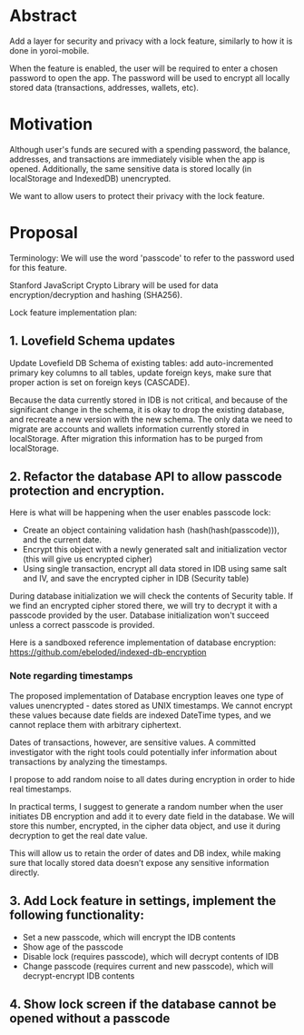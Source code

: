 # Abstract

Add a layer for security and privacy with a lock feature, similarly to how it is done in yoroi-mobile. 

When the feature is enabled, the user will be required to enter a chosen password to open the app. The password will be used to encrypt all locally stored data (transactions, addresses, wallets, etc).

# Motivation

Although user's funds are secured with a spending password, the balance, addresses, and transactions are immediately visible when the app is opened. Additionally, the same sensitive data is stored locally (in localStorage and IndexedDB) unencrypted.

We want to allow users to protect their privacy with the lock feature.

# Proposal

Terminology:
We will use the word 'passcode' to refer to the password used for this feature.

Stanford JavaScript Crypto Library will be used for data encryption/decryption and hashing (SHA256).

Lock feature implementation plan:

## 1. Lovefield Schema updates
Update Lovefield DB Schema of existing tables: add auto-incremented primary key columns to all tables, update foreign keys, make sure that proper action is set on foreign keys (CASCADE).

Because the data currently stored in IDB is not critical, and because of the significant change in the schema, it is okay to drop the existing database, and recreate a new version with the new schema. The only data we need to migrate are accounts and wallets information currently stored in localStorage. After migration this information has to be purged from localStorage.

## 2. Refactor the database API to allow passcode protection and encryption.

Here is what will be happening when the user enables passcode lock:

- Create an object containing validation hash (hash(hash(passcode))), and the current date.
- Encrypt this object with a newly generated salt and initialization vector (this will give us encrypted cipher)
- Using single transaction, encrypt all data stored in IDB using same salt and IV, and save the encrypted cipher in IDB (Security table)

During database initialization we will check the contents of Security table. If we find an encrypted cipher stored there, we will try to decrypt it with a passcode provided by the user. Database initialization won't succeed unless a correct passcode is provided.

Here is a sandboxed reference implementation of database encryption:
https://github.com/ebeloded/indexed-db-encryption

### Note regarding timestamps

The proposed implementation of Database encryption leaves one type of values unencrypted - dates stored as UNIX timestamps. We cannot encrypt these values because date fields are indexed DateTime types, and we cannot replace them with arbitrary ciphertext.

Dates of transactions, however, are sensitive values. A committed investigator with the right tools could potentially infer information about transactions by analyzing the timestamps.

I propose to add random noise to all dates during encryption in order to hide real timestamps.

In practical terms, I suggest to generate a random number when the user initiates DB encryption and add it to every date field in the database. We will store this number, encrypted, in the cipher data object, and use it during decryption to get the real date value.

This will allow us to retain the order of dates and DB index, while making sure that locally stored data doesn’t expose any sensitive information directly.

## 3. Add Lock feature in settings, implement the following functionality:
  - Set a new passcode, which will encrypt the IDB contents
  - Show age of the passcode
  - Disable lock (requires passcode), which will decrypt contents of IDB
  - Change passcode (requires current and new passcode), which will decrypt-encrypt IDB contents

## 4. Show lock screen if the database cannot be opened without a passcode
